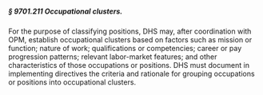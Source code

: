 ##### § 9701.211 Occupational clusters. #####

For the purpose of classifying positions, DHS may, after coordination with OPM, establish occupational clusters based on factors such as mission or function; nature of work; qualifications or competencies; career or pay progression patterns; relevant labor-market features; and other characteristics of those occupations or positions. DHS must document in implementing directives the criteria and rationale for grouping occupations or positions into occupational clusters.
